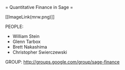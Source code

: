 = Quantitative Finance in Sage =


[[ImageLink(mrw.png)]]

PEOPLE:
  * William Stein
  * Glenn Tarbox
  * Brett Nakashima
  * Christopher Swierczewski

GROUP:
  http://groups.google.com/group/sage-finance
